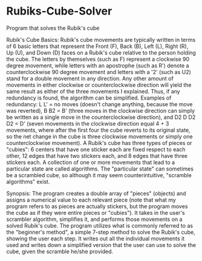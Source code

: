 # Rubiks-Cube-Solver
Program that solves the Rubik's cube

Rubik's Cube Basics:
  Rubik's cube movements are typically written in terms of 6 basic letters that represent the Front (F), Back (B), Left (L), Right (R), Up (U), and Down (D) faces on a Rubik's cube relative to the person holding the cube.
  The letters by themselves (such as F) represent a clockwise 90 degree movement, while letters with an apostrophe (such as R') denote a counterclockwise 90 degree movement and letters with a '2' (such as U2) stand for a double movement in any direction.
  Any other amount of movements in either clockwise or counterclockwise direction will yield the same result as either of the three movements I explained. Thus, if any redundancy is found, the algorithm can be simplified.
  Examples of redundancy:
    L L' = no moves (doesn't change anything, because the move was reverted),
    B B2 = B' (three moves in the clockwise direction can simply be written as a single move in the counterclockwise direction), and
    D2 D D2 D2 = D' (seven movements in the clockwise direction equal 4 + 3 movements, where after the first four the cube reverts to its original state, so the net change in the cube is three clockwise movements or simply one counterclockwise movement).
  A Rubik's cube has three types of pieces or "cubies":
    6 centers that have one sticker each are fixed respect to each other,
    12 edges that have two stickers each, and
    8 edges that have three stickers each.
  A collection of one or more movements that lead to a particular state are called algorithms. The "particular state" can sometimes be a scrambled cube, so although it may seem counterintuitive, "scramble algorithms" exist.
  

Synopsis:
  The program creates a double array of "pieces" (objects) and assigns a numerical value to each relevant piece (note that what my program refers to as pieces are actually stickers, but the program moves the cube as if they were entire pieces or "cubies").
  It takes in the user's scrambler algorithm, simplifies it, and performs those movements on a solved Rubik's cube.
  The program utilizes what is commonly referred to as the "beginner's method", a simple 7-step method to solve the Rubik's cube, showing the user each step.
  It writes out all the individual movements it used and writes down a simplified version that the user can use to solve the cube, given the scramble he/she provided.
  
